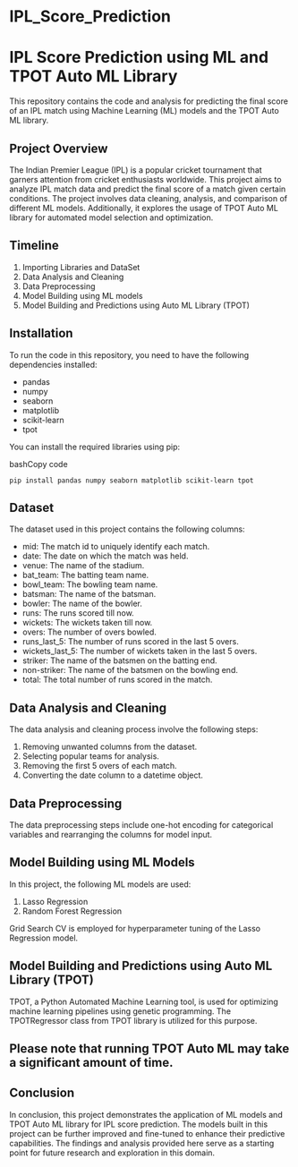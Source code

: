 # IPL_Score_Prediction
#   IPL Score Prediction using ML and TPOT Auto ML Library

This repository contains the code and analysis for predicting the final score of an IPL match using Machine Learning (ML) models and the TPOT Auto ML library.

## Project Overview

The Indian Premier League (IPL) is a popular cricket tournament that garners attention from cricket enthusiasts worldwide. This project aims to analyze IPL match data and predict the final score of a match given certain conditions. The project involves data cleaning, analysis, and comparison of different ML models. Additionally, it explores the usage of TPOT Auto ML library for automated model selection and optimization.

## Timeline

1.  Importing Libraries and DataSet
2.  Data Analysis and Cleaning
3.  Data Preprocessing
4.  Model Building using ML models
5.  Model Building and Predictions using Auto ML Library (TPOT)

## Installation

To run the code in this repository, you need to have the following dependencies installed:

-   pandas
-   numpy
-   seaborn
-   matplotlib
-   scikit-learn
-   tpot

You can install the required libraries using pip:

bashCopy code

`pip install pandas numpy seaborn matplotlib scikit-learn tpot` 

## Dataset

The dataset used in this project contains the following columns:

-   mid: The match id to uniquely identify each match.
-   date: The date on which the match was held.
-   venue: The name of the stadium.
-   bat_team: The batting team name.
-   bowl_team: The bowling team name.
-   batsman: The name of the batsman.
-   bowler: The name of the bowler.
-   runs: The runs scored till now.
-   wickets: The wickets taken till now.
-   overs: The number of overs bowled.
-   runs_last_5: The number of runs scored in the last 5 overs.
-   wickets_last_5: The number of wickets taken in the last 5 overs.
-   striker: The name of the batsmen on the batting end.
-   non-striker: The name of the batsmen on the bowling end.
-   total: The total number of runs scored in the match.

## Data Analysis and Cleaning

The data analysis and cleaning process involve the following steps:

1.  Removing unwanted columns from the dataset.
2.  Selecting popular teams for analysis.
3.  Removing the first 5 overs of each match.
4.  Converting the date column to a datetime object.

## Data Preprocessing

The data preprocessing steps include one-hot encoding for categorical variables and rearranging the columns for model input.

## Model Building using ML Models

In this project, the following ML models are used:

1.  Lasso Regression
2.  Random Forest Regression

Grid Search CV is employed for hyperparameter tuning of the Lasso Regression model.

## Model Building and Predictions using Auto ML Library (TPOT)

TPOT, a Python Automated Machine Learning tool, is used for optimizing machine learning pipelines using genetic programming. The TPOTRegressor class from TPOT library is utilized for this purpose.

## Please note that running TPOT Auto ML may take a significant amount of time.

## Conclusion

In conclusion, this project demonstrates the application of ML models and TPOT Auto ML library for IPL score prediction. The models built in this project can be further improved and fine-tuned to enhance their predictive capabilities. The findings and analysis provided here serve as a starting point for future research and exploration in this domain.
